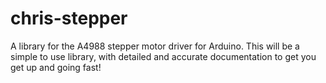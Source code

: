 # chris-stepper

A library for the A4988 stepper motor driver for Arduino. This will be a simple to use library, with detailed and accurate documentation to get you get up and going fast!
